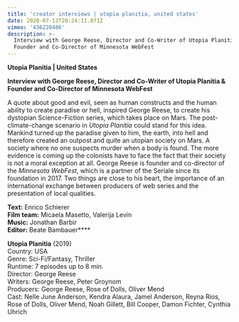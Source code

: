 ```yaml
---
title: 'creator interviews | utopia planitia, united states'
date: 2020-07-13T20:24:11.071Z
vimeo: '436220486'
description: >-
  Interview with George Reese, Director and Co-Writer of Utopia Planitia &
  Founder and Co-Director of Minnesota WebFest
---
```

**Utopia Planitia | United States**

**Interview with George Reese, Director and Co-Writer of Utopia Planitia & Founder and Co-Director of Minnesota WebFest**

A quote about good and evil, seen as human constructs and the human ability to create paradise or hell, inspired George Reese, to create his dystopian Science-Fiction series, which takes place on Mars. The post-climate-change scenario in _Utopia Planitia_ could stand for this idea. Mankind turned up the paradise given to him, the earth, into hell and therefore created an outpost and quite an utopian society on Mars. A society where no one suspects murder when a body is found. The more evidence is coming up the colonists have to face the fact that their society is not a moral exception at all. George Reese is founder and co-director of the _Minnesota WebFest_, which is a partner of the Seriale since its foundation in 2017. Two things are close to his heart, the importance of an international exchange between producers of web series and the presentation of local qualities.

**Text:** Enrico Schierer\
**Film team:** Micaela Masetto, Valerija Levin\
**Music:** Jonathan Barbir\
**Editor:** Beate Bambauer****

**Utopia Planitia** (2019)\
Country: USA\
Genre: Sci-Fi/Fantasy, Thriller\
Runtime: 7 episodes up to 8 min.\
Director: George Reese\
Writers: George Reese, Peter Groynom\
Producers: George Reese, Rose of Dolls, Oliver Mend\
Cast: Nelle June Anderson, Kendra Alaura, Jamel Anderson, Reyna Rios, Rose of Dolls, Oliver Mend, Noah Gillett, Bill Cooper, Damon Fichter, Cynthia Uhrich
